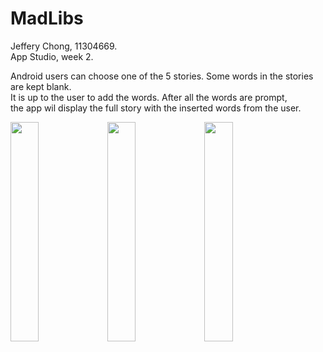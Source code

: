 # MadLibs

Jeffery Chong, 11304669.</br>
App Studio, week 2.</br>

Android users can choose one of the 5 stories. Some words in the stories are kept blank.</br>
It is up to the user to add the words. After all the words are prompt,</br>
the app wil display the full story with the inserted words from the user.</br>

<img src="https://github.com/jeffrey1586/MadLibs/Screenshot_MadLibs.jpeg" width="30%" height="30%"/>
<img src="https://github.com/jeffrey1586/MadLibs/Screenshot_MadLibs1.jpg" width="30%" height="30%"/>
<img src="https://github.com/jeffrey1586/MadLibs/Screenshot_MadLibs2.jpg" width="30%" height="30%"/>

